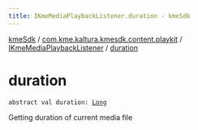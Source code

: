 ```yaml
---
title: IKmeMediaPlaybackListener.duration - kmeSdk
---
```


[kmeSdk](../../index.html) / [com.kme.kaltura.kmesdk.content.playkit](../index.html) / [IKmeMediaPlaybackListener](index.html) / [duration](./duration.html)

# duration

`abstract val duration: `[`Long`](https://kotlinlang.org/api/latest/jvm/stdlib/kotlin/-long/index.html)

Getting duration of current media file

